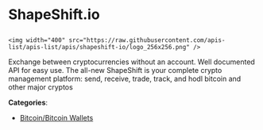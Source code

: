 # ShapeShift.io<p align="center">
    <img width="400" src="https://raw.githubusercontent.com/apis-list/apis-list/apis/shapeshift-io/logo_256x256.png" />
</p>

Exchange between cryptocurrencies without an account. Well documented API for easy use. The all-new ShapeShift is your complete crypto management platform: send, receive, trade, track, and hodl bitcoin and other major cryptos

**Categories**:

- [Bitcoin/Bitcoin Wallets](https://github/apis-list/apis-list#bitcoin-bitcoin-wallets)






